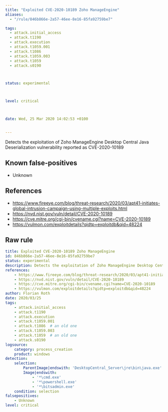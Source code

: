 ```yaml
---
title: "Exploited CVE-2020-10189 Zoho ManageEngine"
aliases:
  - "/rule/846b866e-2a57-46ee-8e16-85fa92759be7"

tags:
  - attack.initial_access
  - attack.t1190
  - attack.execution
  - attack.t1059.001
  - attack.t1086
  - attack.t1059.003
  - attack.t1059
  - attack.s0190



status: experimental



level: critical



date: Wed, 25 Mar 2020 14:02:53 +0100


---
```


Detects the exploitation of Zoho ManageEngine Desktop Central Java Deserialization vulnerability reported as CVE-2020-10189

<!--more-->


## Known false-positives

* Unknown



## References

* https://www.fireeye.com/blog/threat-research/2020/03/apt41-initiates-global-intrusion-campaign-using-multiple-exploits.html
* https://nvd.nist.gov/vuln/detail/CVE-2020-10189
* https://cve.mitre.org/cgi-bin/cvename.cgi?name=CVE-2020-10189
* https://vulmon.com/exploitdetails?qidtp=exploitdb&qid=48224


## Raw rule
```yaml
title: Exploited CVE-2020-10189 Zoho ManageEngine
id: 846b866e-2a57-46ee-8e16-85fa92759be7
status: experimental
description: Detects the exploitation of Zoho ManageEngine Desktop Central Java Deserialization vulnerability reported as CVE-2020-10189
references:
    - https://www.fireeye.com/blog/threat-research/2020/03/apt41-initiates-global-intrusion-campaign-using-multiple-exploits.html
    - https://nvd.nist.gov/vuln/detail/CVE-2020-10189
    - https://cve.mitre.org/cgi-bin/cvename.cgi?name=CVE-2020-10189
    - https://vulmon.com/exploitdetails?qidtp=exploitdb&qid=48224
author: Florian Roth
date: 2020/03/25
tags:
    - attack.initial_access
    - attack.t1190
    - attack.execution
    - attack.t1059.001
    - attack.t1086  # an old one
    - attack.t1059.003
    - attack.t1059  # an old one
    - attack.s0190    
logsource:
    category: process_creation
    product: windows
detection:
    selection:
        ParentImage|endswith: 'DesktopCentral_Server\jre\bin\java.exe'
        Image|endswith: 
            - '*\cmd.exe'
            - '*\powershell.exe'
            - '*\bitsadmin.exe'
    condition: selection
falsepositives:
    - Unknown
level: critical

```
